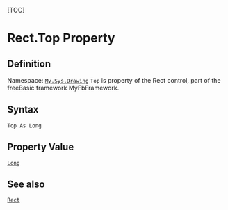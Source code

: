 [TOC]
# Rect.Top Property

## Definition
Namespace: [`My.Sys.Drawing`](My.Sys.Drawing.md)
`Top` is property of the Rect control, part of the freeBasic framework MyFbFramework.
## Syntax
```freeBasic
Top As Long
```
## Property Value
[`Long`]("https://www.freebasic.net/wiki/KeyPgLong")
## See also
[`Rect`](Rect.md)
